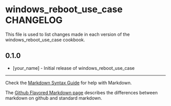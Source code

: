 windows_reboot_use_case CHANGELOG
=================================

This file is used to list changes made in each version of the windows_reboot_use_case cookbook.

0.1.0
-----
- [your_name] - Initial release of windows_reboot_use_case

- - -
Check the [Markdown Syntax Guide](http://daringfireball.net/projects/markdown/syntax) for help with Markdown.

The [Github Flavored Markdown page](http://github.github.com/github-flavored-markdown/) describes the differences between markdown on github and standard markdown.
